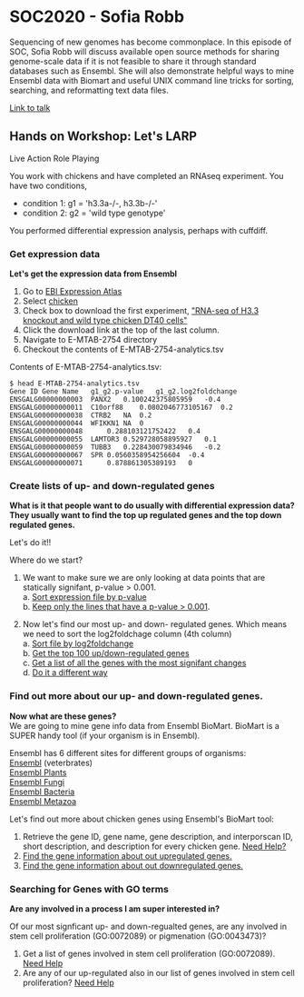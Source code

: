# SOC2020 - Sofia Robb

Sequencing of new genomes has become commonplace. In this episode of SOC, Sofia Robb will discuss available open source methods for sharing genome-scale data if it is not feasible to share it through standard databases such as Ensembl. She will also demonstrate helpful ways to mine Ensembl data with Biomart and useful UNIX command line tricks for sorting, searching, and reformatting text data files.

[Link to talk]() 

## Hands on  Workshop: Let's LARP

Live Action Role Playing

You work with chickens and have completed an RNAseq experiment. You have two conditions, 
  - condition 1:  g1 = 'h3.3a-/-, h3.3b-/-' 
  - condition 2:  g2 = 'wild type genotype' 

You performed differential expression analysis, perhaps with cuffdiff. 

### Get expression data 
__Let's get the expression data from Ensembl__  

1. Go to [EBI Expression Atlas](https://www.ebi.ac.uk/gxa/home)
2. Select [chicken](https://www.ebi.ac.uk/gxa/experiments?experimentType=differential&species=gallus+gallus)
3. Check box to download the first experiment, ["RNA-seq of H3.3 knockout and wild type chicken DT40 cells"](https://www.ebi.ac.uk/gxa/experiments-content/E-MTAB-2754/resources/DifferentialSecondaryDataFiles.RnaSeq/analytics)
4. Click the download link at the top of the last column.
5. Navigate to E-MTAB-2754 directory
6. Checkout the contents of E-MTAB-2754-analytics.tsv 

Contents of E-MTAB-2754-analytics.tsv:
```
$ head E-MTAB-2754-analytics.tsv
Gene ID	Gene Name	g1_g2.p-value	g1_g2.log2foldchange
ENSGALG00000000003	PANX2	0.100242375805959	-0.4
ENSGALG00000000011	C10orf88	0.0802046773105167	0.2
ENSGALG00000000038	CTRB2	NA	0.2
ENSGALG00000000044	WFIKKN1	NA	0
ENSGALG00000000048		0.288103121752422	0.4
ENSGALG00000000055	LAMTOR3	0.529728058895927	0.1
ENSGALG00000000059	TUBB3	0.228430079834946	-0.2
ENSGALG00000000067	SPR	0.0560358954256604	-0.4
ENSGALG00000000071		0.878861305389193	0
```


### Create lists of up- and down-regulated genes
__What is it that people want to do usually with differential expression data?__  
__They usually want to find the top up regulated genes and the top down regulated genes.__  

Let's do it!!

Where do we start?

1. We want to make sure we are only looking at data points that are statically signifant, p-value > 0.001.  
  a. [Sort expression file by p-value](sort_by_pvalue/README.md)  
  b. [Keep only the lines that have a p-value > 0.001](significant_only/README.md).  

2. Now let's find our most up- and down- regulated genes. Which means we need to sort the log2foldchage column (4th column)  
 a. [Sort file by log2foldchange](sort_log2fold/README.md)  
 b. [Get the top 100 up/down-regulated genes](sort_log2fold/README.md#get-the-extremes)   
 c. [Get a list of all the genes with the most signifant changes](sort_log2fold/README.md#most-signficant-changes)   
 d. [Do it a different way](sort_log2fold/README.md#other-way-to-do-the-same)   


### Find out more about our up- and down-regulated genes.

__Now what are these genes?__  
We are going to mine gene info data from Ensembl BioMart. BioMart is a SUPER handy tool (if your organism is in Ensembl).  

Ensembl has 6 different sites for different groups of organisms:  
[Ensembl](http://www.ensembl.org/) (veterbrates)  
[Ensembl Plants](http://plants.ensembl.org/)  
[Ensembl Fungi](http://fungi.ensembl.org/)  
[Ensembl Bacteria](http://bacteria.ensembl.org/)  
[Ensembl Metazoa](http://metazoa.ensembl.org/)  

Let's find out more about chicken genes using Ensembl's BioMart tool:
1. Retrieve the gene ID, gene name, gene description, and interporscan ID, short description, and description for every chicken gene. [Need Help?](biomart_get_gene_info/README.sh)
2. [Find the gene information about out upregulated genes.](gene_info_upregulated/README.md)
3. [Find the gene information about out downregulated genes.](gene_info_upregulated/README.md)


### Searching for Genes with GO terms
__Are any involved in a process I am super interested in?__  

Of our most signficant up- and down-regualted genes, are any involved in stem cell proliferation (GO:0072089) or pigmenation (GO:0043473)?

1. Get a list of genes involved in stem cell proliferation (GO:0072089). [Need Help](biomart_get_gene_and_go_info/README.sh)
2. Are any of our up-regulated also in our list of genes involved in stem cell proliferation?  [Need Help](biomart_get_gene_and_go_info/README.sh#upregulated_and_stem_cell_proliferation)

